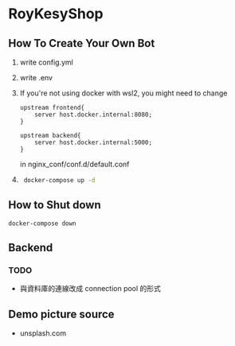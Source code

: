 # RoyKesyShop


## How To Create Your Own Bot

1. write config.yml

1. write .env
    
1. If you're not using docker with wsl2, you might need to change 
    ```
    upstream frontend{
        server host.docker.internal:8080;
    }

    upstream backend{
        server host.docker.internal:5000;
    }
    ```
    in nginx_conf/conf.d/default.conf

2. ```bat
    docker-compose up -d
    ```
## How to Shut down
```
docker-compose down
```

## Backend



### TODO
- 與資料庫的連線改成 connection pool 的形式



## Demo picture source
- unsplash.com